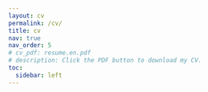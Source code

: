 ```yaml
---
layout: cv
permalink: /cv/
title: cv
nav: true
nav_order: 5
# cv_pdf: resume.en.pdf
# description: Click the PDF button to download my CV.
toc:
  sidebar: left
---
```

